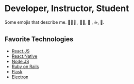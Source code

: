 # Developer, Instructor, Student

Some emojis that describe me.
🧑🏻‍🍳 , 🧘🏻, 🏀 , ☕, 🐩.

## Favorite Technologies

- <a href="https://reactjs.org/" target="_blank">React.JS</a>
- <a href="https://reactnative.dev/" target="_blank">React.Native</a>
- <a href="https://nodejs.org/" target="_blank">Node.JS</a>
- <a href="https://rubyonrails.org/" target="_blank">Ruby on Rails</a>
- <a href="https://flask.palletsprojects.com/en/1.1.x/" target="_blank">Flask</a>
- <a href="https://www.electronjs.org/" target="_blank">Electron</a>
